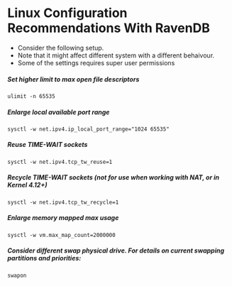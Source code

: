 # Linux Configuration Recommendations With RavenDB
* Consider the following setup. 
* Note that it might affect different system with a different behaivour.
* Some of the settings requires super user permissions

##### Set higher limit to max open file descriptors
`ulimit -n 65535`
##### Enlarge local available port range
`sysctl -w net.ipv4.ip_local_port_range="1024 65535"`
##### Reuse TIME-WAIT sockets
`sysctl -w net.ipv4.tcp_tw_reuse=1`
##### Recycle TIME-WAIT sockets (not for use when working with NAT, or in Kernel 4.12+)
`sysctl -w net.ipv4.tcp_tw_recycle=1`
##### Enlarge memory mapped max usage
`sysctl -w vm.max_map_count=2000000`
##### Consider different swap physical drive. For details on current swapping partitions and priorities:
`swapon`

